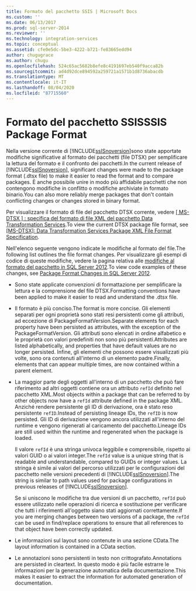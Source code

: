 ```yaml
---
title: Formato del pacchetto SSIS | Microsoft Docs
ms.custom: ''
ms.date: 06/13/2017
ms.prod: sql-server-2014
ms.reviewer: ''
ms.technology: integration-services
ms.topic: conceptual
ms.assetid: cfe0e5dc-5be3-4222-b721-fe83665edd94
author: chugugrace
ms.author: chugu
ms.openlocfilehash: 524c65ac5682b8efe8c4191697eb540f9acca82b
ms.sourcegitcommit: ad4d92dce894592a259721a1571b1d8736abacdb
ms.translationtype: MT
ms.contentlocale: it-IT
ms.lasthandoff: 08/04/2020
ms.locfileid: "87715560"
---
```

# <a name="ssis-package-format"></a><span data-ttu-id="d1ebd-102">Formato del pacchetto SSIS</span><span class="sxs-lookup"><span data-stu-id="d1ebd-102">SSIS Package Format</span></span>
  <span data-ttu-id="d1ebd-103">Nella versione corrente di [!INCLUDE[ssISnoversion](../includes/ssisnoversion-md.md)]sono state apportate modifiche significative al formato dei pacchetti (file DTSX) per semplificare la lettura del formato e il confronto dei pacchetti.</span><span class="sxs-lookup"><span data-stu-id="d1ebd-103">In the current release of [!INCLUDE[ssISnoversion](../includes/ssisnoversion-md.md)], significant changes were made to the package format (.dtsx file) to make it easier to read the format and to compare packages.</span></span> <span data-ttu-id="d1ebd-104">È anche possibile unire in modo più affidabile pacchetti che non contengono modifiche in conflitto o modifiche archiviate in formato binario.</span><span class="sxs-lookup"><span data-stu-id="d1ebd-104">You can also more reliably merge packages that don't contain conflicting changes or changes stored in binary format.</span></span>  
  
 <span data-ttu-id="d1ebd-105">Per visualizzare il formato di file del pacchetto DTSX corrente, vedere [ \[ MS-DTSX \] : specifica del formato di file XML del pacchetto Data Transformation Services](https://go.microsoft.com/fwlink/?LinkId=233251).</span><span class="sxs-lookup"><span data-stu-id="d1ebd-105">To view the current DTSX package file format, see [\[MS-DTSX\]: Data Transformation Services Package XML File Format Specification](https://go.microsoft.com/fwlink/?LinkId=233251).</span></span>  
  
 <span data-ttu-id="d1ebd-106">Nell'elenco seguente vengono indicate le modifiche al formato del file.</span><span class="sxs-lookup"><span data-stu-id="d1ebd-106">The following list outlines the file format changes.</span></span> <span data-ttu-id="d1ebd-107">Per visualizzare gli esempi di codice di queste modifiche, vedere la pagina relativa alle [modifiche al formato del pacchetto in SQL Server 2012](https://go.microsoft.com/fwlink/?LinkId=233255).</span><span class="sxs-lookup"><span data-stu-id="d1ebd-107">To view code examples of these changes, see [Package Format Changes in SQL Server 2012](https://go.microsoft.com/fwlink/?LinkId=233255).</span></span>  
  
-   <span data-ttu-id="d1ebd-108">Sono state applicate convenzioni di formattazione per semplificare la lettura e la comprensione del file DTSX.</span><span class="sxs-lookup"><span data-stu-id="d1ebd-108">Formatting conventions have been applied to make it easier to read and understand the .dtsx file.</span></span>  
  
-   <span data-ttu-id="d1ebd-109">Il formato è più conciso.</span><span class="sxs-lookup"><span data-stu-id="d1ebd-109">The format is more concise.</span></span> <span data-ttu-id="d1ebd-110">Gli elementi separati per ogni proprietà sono stati resi persistenti come gli attributi, ad eccezione di PackageFormatVersion.</span><span class="sxs-lookup"><span data-stu-id="d1ebd-110">Separate elements for each property have been persisted as attributes, with the exception of the PackageFormatVersion.</span></span> <span data-ttu-id="d1ebd-111">Gli attributi sono elencati in ordine alfabetico e le proprietà con valori predefiniti non sono più persistenti.</span><span class="sxs-lookup"><span data-stu-id="d1ebd-111">Attributes are listed alphabetically, and properties that have default values are no longer persisted.</span></span> <span data-ttu-id="d1ebd-112">Infine, gli elementi che possono essere visualizzati più volte, sono ora contenuti all'interno di un elemento padre.</span><span class="sxs-lookup"><span data-stu-id="d1ebd-112">Finally, elements that can appear multiple times, are now contained within a parent element.</span></span>  
  
-   <span data-ttu-id="d1ebd-113">La maggior parte degli oggetti all'interno di un pacchetto che può fare riferimento ad altri oggetti contiene ora un attributo `refId` definito nel pacchetto XML.</span><span class="sxs-lookup"><span data-stu-id="d1ebd-113">Most objects within a package that can be referred to by other objects now have a `refId` attribute defined in the package XML.</span></span> <span data-ttu-id="d1ebd-114">Anziché rendere persistente gli ID di derivazione, ora è stato reso persistente `refID`.</span><span class="sxs-lookup"><span data-stu-id="d1ebd-114">Instead of persisting lineage IDs, the `refID` is now persisted.</span></span> <span data-ttu-id="d1ebd-115">Gli ID di derivazione vengono ancora utilizzati all'interno del runtime e vengono rigenerati al caricamento del pacchetto.</span><span class="sxs-lookup"><span data-stu-id="d1ebd-115">Lineage IDs are still used within the runtime and regenerated when the package is loaded.</span></span>  
  
     <span data-ttu-id="d1ebd-116">Il valore `refId` è una stringa univoca leggibile e comprensibile, rispetto ai valori GUID o ai valori integer.</span><span class="sxs-lookup"><span data-stu-id="d1ebd-116">The `refId` value is a unique string that is readable and understandable, compared to GUIDs or integer values.</span></span> <span data-ttu-id="d1ebd-117">La stringa è simile ai valori del percorso utilizzati per le configurazioni del pacchetto nelle versioni precedenti di [!INCLUDE[ssISnoversion](../includes/ssisnoversion-md.md)].</span><span class="sxs-lookup"><span data-stu-id="d1ebd-117">The string is similar to path values used for package configurations in previous releases of [!INCLUDE[ssISnoversion](../includes/ssisnoversion-md.md)].</span></span>  
  
     <span data-ttu-id="d1ebd-118">Se si uniscono le modifiche tra due versioni di un pacchetto, `refId` può essere utilizzato nelle operazioni di ricerca e sostituzione per verificare che tutti i riferimenti all'oggetto siano stati aggiornati correttamente.</span><span class="sxs-lookup"><span data-stu-id="d1ebd-118">If you are merging changes between two versions of a package, the `refId` can be used in find/replace operations to ensure that all references to that object have been correctly updated.</span></span>  
  
-   <span data-ttu-id="d1ebd-119">Le informazioni sul layout sono contenute in una sezione CData.</span><span class="sxs-lookup"><span data-stu-id="d1ebd-119">The layout information is contained in a CData section.</span></span>  
  
-   <span data-ttu-id="d1ebd-120">Le annotazioni sono persistenti in testo non crittografato.</span><span class="sxs-lookup"><span data-stu-id="d1ebd-120">Annotations are persisted in cleartext.</span></span> <span data-ttu-id="d1ebd-121">In questo modo è più facile estrarre le informazioni per la generazione automatica della documentazione.</span><span class="sxs-lookup"><span data-stu-id="d1ebd-121">This makes it easier to extract the information for automated generation of documentation.</span></span>  
  
  
